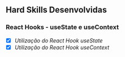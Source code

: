 ## Hard Skills Desenvolvidas

### React Hooks - useState e useContext

- [X] _Utilização do React Hook useState_
- [X] _Utilização do React Hook useContext_
